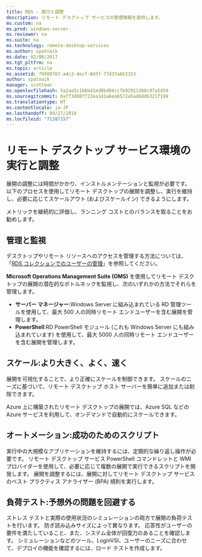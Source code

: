 ```yaml
---
title: RDS - 実行と調整
description: リモート デスクトップ サービスの管理情報を提供します。
ms.custom: na
ms.prod: windows-server
ms.reviewer: na
ms.suite: na
ms.technology: remote-desktop-services
ms.author: spatnaik
ms.date: 02/08/2017
ms.tgt_pltfrm: na
ms.topic: article
ms.assetid: 79909767-a4c3-4ecf-8d3f-77d37a663153
author: spatnaik
manager: scottman
ms.openlocfilehash: 5a2aa5c166b41ed8bd04ccfb92911368c07a5459
ms.sourcegitcommit: 6aff3d88ff22ea141a6ea6572a5ad8dd6321f199
ms.translationtype: HT
ms.contentlocale: ja-JP
ms.lasthandoff: 09/27/2019
ms.locfileid: "71387157"
---
```

# <a name="run-and-tune-your-remote-desktop-services-environment"></a>リモート デスクトップ サービス環境の実行と調整

展開の調整には時間がかかり、インストルメンテーションと監視が必要です。 以下のプロセスを使用してリモート デスクトップの展開を調整し、実行を維持し、必要に応じてスケールアウト (およびスケールイン) できるようにします。 

メトリックを継続的に評価し、ランニング コストとのバランスを取ることをお勧めします。

## <a name="management-and-monitoring"></a>管理と監視

デスクトップやリモート リソースへのアクセスを管理する方法については、「[RDS コレクションでのユーザーの管理](rds-user-management.md)」を参照してください。

**Microsoft Operations Management Suite (OMS)** を使用してリモート デスクトップの展開の潜在的なボトルネックを監視し、次のいずれかの方法でそれらを管理します。 

- **サーバー マネージャー**:Windows Server に組み込まれている RD 管理ツールを使用して、最大 500 人の同時リモート エンドユーザーを含む展開を管理します。 
- **PowerShell**:RD PowerShell モジュール (これも Windows Server にも組み込まれています) を使用して、最大 5000 人の同時リモート エンドユーザーを含む展開を管理します。

## <a name="scale-bigger-better-faster"></a>スケール:より大きく、よく、速く

展開を可視化することで、より正確にスケールを制御できます。 スケールのニーズに基づいて、リモート デスクトップ ホスト サーバーを簡単に追加または削除できます。 

Azure 上に構築されたリモート デスクトップの展開では、Azure SQL などの Azure サービスを利用して、オンデマンドで自動的にスケールできます。

## <a name="automation-script-for-success"></a>オートメーション:成功のためのスクリプト

実行中の大規模なアプリケーションを維持するには、定期的な繰り返し操作が必要です。 リモート デスクトップ サービス PowerShell コマンドレットと WMI プロバイダーを使用して、必要に応じて複数の展開で実行できるスクリプトを開発します。 展開を調整するには、展開に対してリモート デスクトップ サービスのベスト プラクティス アナライザー (BPA) 規則を実行します。

## <a name="load-testing-avoid-surprises"></a>負荷テスト:予想外の問題を回避する

ストレス テストと実際の使用状況のシミュレーションの両方で展開の負荷テストを行います。 防ぎ読み込みサイズによって異なります。 応答性がユーザーの要件を満たしていること、また、システム全体が回復力のあることを確認します。 シミュレーションなどのツール、LoginVSI、ユーザーのニーズに合わせて、デプロイの機能を確認するには、ロード テストを作成します。 
